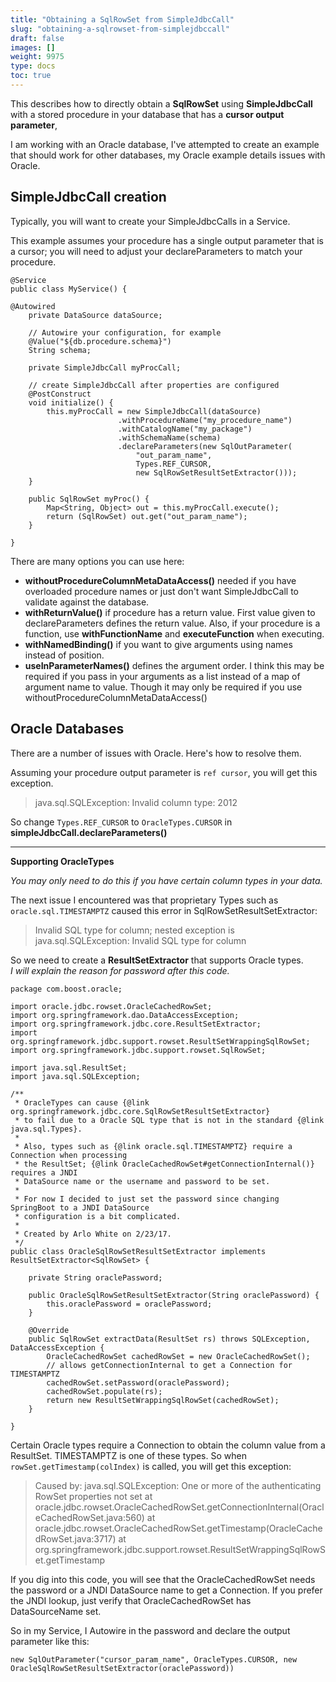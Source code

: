 ```yaml
---
title: "Obtaining a SqlRowSet from SimpleJdbcCall"
slug: "obtaining-a-sqlrowset-from-simplejdbccall"
draft: false
images: []
weight: 9975
type: docs
toc: true
---
```


This describes how to directly obtain a **SqlRowSet** using **SimpleJdbcCall** with a stored procedure in your database that has a **cursor output parameter**, 

I am working with an Oracle database, I've attempted to create an example that should work for other databases, my Oracle example details issues with Oracle.

## SimpleJdbcCall creation
Typically, you will want to create your SimpleJdbcCalls in a Service.

This example assumes your procedure has a single output parameter that is a cursor; you will need to adjust your declareParameters to match your procedure.


    @Service
    public class MyService() {
    
    @Autowired
        private DataSource dataSource;
        
        // Autowire your configuration, for example
        @Value("${db.procedure.schema}")
        String schema;
        
        private SimpleJdbcCall myProcCall;
        
        // create SimpleJdbcCall after properties are configured
        @PostConstruct
        void initialize() {
            this.myProcCall = new SimpleJdbcCall(dataSource)
                            .withProcedureName("my_procedure_name")
                            .withCatalogName("my_package")
                            .withSchemaName(schema)
                            .declareParameters(new SqlOutParameter(
                                "out_param_name",
                                Types.REF_CURSOR, 
                                new SqlRowSetResultSetExtractor()));
        }

        public SqlRowSet myProc() {
            Map<String, Object> out = this.myProcCall.execute();
            return (SqlRowSet) out.get("out_param_name");
        }

    }

There are many options you can use here:
 - **withoutProcedureColumnMetaDataAccess()** needed if you have overloaded procedure names or just don't want SimpleJdbcCall to validate against the database.
 - **withReturnValue()** if procedure has a return value. First value given to declareParameters defines the return value. Also, if your procedure is a function, use **withFunctionName** and **executeFunction** when executing.
 - **withNamedBinding()** if you want to give arguments using names instead of position.
 - **useInParameterNames()** defines the argument order. I think this may be required if you pass in your arguments as a list instead of a map of argument name to value. Though it may only be required if you use withoutProcedureColumnMetaDataAccess()

## Oracle Databases
There are a number of issues with Oracle. Here's how to resolve them.

Assuming your procedure output parameter is `ref cursor`, you will get this exception.

> java.sql.SQLException: Invalid column type: 2012

So change `Types.REF_CURSOR` to `OracleTypes.CURSOR` in **simpleJdbcCall.declareParameters()**


----------

**Supporting OracleTypes**

*You may only need to do this if you have certain column types in your data.*

The next issue I encountered was that proprietary Types such as `oracle.sql.TIMESTAMPTZ` caused this error in SqlRowSetResultSetExtractor:

> Invalid SQL type for column; nested exception is
> java.sql.SQLException: Invalid SQL type for column

So we need to create a **ResultSetExtractor** that supports Oracle types.  
*I will explain the reason for password after this code.*

    package com.boost.oracle;
    
    import oracle.jdbc.rowset.OracleCachedRowSet;
    import org.springframework.dao.DataAccessException;
    import org.springframework.jdbc.core.ResultSetExtractor;
    import org.springframework.jdbc.support.rowset.ResultSetWrappingSqlRowSet;
    import org.springframework.jdbc.support.rowset.SqlRowSet;
    
    import java.sql.ResultSet;
    import java.sql.SQLException;
    
    /**
     * OracleTypes can cause {@link org.springframework.jdbc.core.SqlRowSetResultSetExtractor}
     * to fail due to a Oracle SQL type that is not in the standard {@link java.sql.Types}.
     *
     * Also, types such as {@link oracle.sql.TIMESTAMPTZ} require a Connection when processing
     * the ResultSet; {@link OracleCachedRowSet#getConnectionInternal()} requires a JNDI
     * DataSource name or the username and password to be set.
     *
     * For now I decided to just set the password since changing SpringBoot to a JNDI DataSource
     * configuration is a bit complicated.
     *
     * Created by Arlo White on 2/23/17.
     */
    public class OracleSqlRowSetResultSetExtractor implements ResultSetExtractor<SqlRowSet> {
    
        private String oraclePassword;
    
        public OracleSqlRowSetResultSetExtractor(String oraclePassword) {
            this.oraclePassword = oraclePassword;
        }
    
        @Override
        public SqlRowSet extractData(ResultSet rs) throws SQLException, DataAccessException {
            OracleCachedRowSet cachedRowSet = new OracleCachedRowSet();
            // allows getConnectionInternal to get a Connection for TIMESTAMPTZ
            cachedRowSet.setPassword(oraclePassword);
            cachedRowSet.populate(rs);
            return new ResultSetWrappingSqlRowSet(cachedRowSet);
        }
    
    }

Certain Oracle types require a Connection to obtain the column value from a ResultSet.
TIMESTAMPTZ is one of these types. So when `rowSet.getTimestamp(colIndex)` is called, you will get this exception:

> Caused by: java.sql.SQLException: One or more of the authenticating
> RowSet properties not set
>     at oracle.jdbc.rowset.OracleCachedRowSet.getConnectionInternal(OracleCachedRowSet.java:560)
>     at oracle.jdbc.rowset.OracleCachedRowSet.getTimestamp(OracleCachedRowSet.java:3717)
>     at org.springframework.jdbc.support.rowset.ResultSetWrappingSqlRowSet.getTimestamp

If you dig into this code, you will see that the OracleCachedRowSet needs the password or a JNDI DataSource name to get a Connection. If you prefer the JNDI lookup, just verify that OracleCachedRowSet has DataSourceName set.

So in my Service, I Autowire in the password and declare the output parameter like this:

    new SqlOutParameter("cursor_param_name", OracleTypes.CURSOR, new OracleSqlRowSetResultSetExtractor(oraclePassword))

